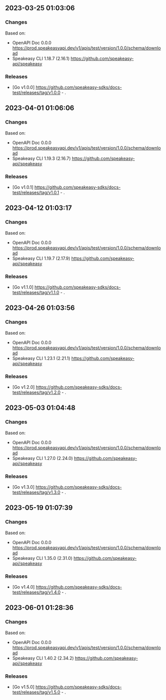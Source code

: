 

## 2023-03-25 01:03:06
### Changes
Based on:
- OpenAPI Doc 0.0.0 https://prod.speakeasyapi.dev/v1/apis/test/version/1.0.0/schema/download
- Speakeasy CLI 1.18.7 (2.16.1) https://github.com/speakeasy-api/speakeasy
### Releases
- [Go v1.0.0] https://github.com/speakeasy-sdks/docs-test/releases/tag/v1.0.0 - .

## 2023-04-01 01:06:06
### Changes
Based on:
- OpenAPI Doc 0.0.0 https://prod.speakeasyapi.dev/v1/apis/test/version/1.0.0/schema/download
- Speakeasy CLI 1.19.3 (2.16.7) https://github.com/speakeasy-api/speakeasy
### Releases
- [Go v1.0.1] https://github.com/speakeasy-sdks/docs-test/releases/tag/v1.0.1 - .

## 2023-04-12 01:03:17
### Changes
Based on:
- OpenAPI Doc 0.0.0 https://prod.speakeasyapi.dev/v1/apis/test/version/1.0.0/schema/download
- Speakeasy CLI 1.19.7 (2.17.9) https://github.com/speakeasy-api/speakeasy
### Releases
- [Go v1.1.0] https://github.com/speakeasy-sdks/docs-test/releases/tag/v1.1.0 - .

## 2023-04-26 01:03:56
### Changes
Based on:
- OpenAPI Doc 0.0.0 https://prod.speakeasyapi.dev/v1/apis/test/version/1.0.0/schema/download
- Speakeasy CLI 1.23.1 (2.21.1) https://github.com/speakeasy-api/speakeasy
### Releases
- [Go v1.2.0] https://github.com/speakeasy-sdks/docs-test/releases/tag/v1.2.0 - .

## 2023-05-03 01:04:48
### Changes
Based on:
- OpenAPI Doc 0.0.0 https://prod.speakeasyapi.dev/v1/apis/test/version/1.0.0/schema/download
- Speakeasy CLI 1.27.0 (2.24.0) https://github.com/speakeasy-api/speakeasy
### Releases
- [Go v1.3.0] https://github.com/speakeasy-sdks/docs-test/releases/tag/v1.3.0 - .

## 2023-05-19 01:07:39
### Changes
Based on:
- OpenAPI Doc 0.0.0 https://prod.speakeasyapi.dev/v1/apis/test/version/1.0.0/schema/download
- Speakeasy CLI 1.35.0 (2.31.0) https://github.com/speakeasy-api/speakeasy
### Releases
- [Go v1.4.0] https://github.com/speakeasy-sdks/docs-test/releases/tag/v1.4.0 - .

## 2023-06-01 01:28:36
### Changes
Based on:
- OpenAPI Doc 0.0.0 https://prod.speakeasyapi.dev/v1/apis/test/version/1.0.0/schema/download
- Speakeasy CLI 1.40.2 (2.34.2) https://github.com/speakeasy-api/speakeasy
### Releases
- [Go v1.5.0] https://github.com/speakeasy-sdks/docs-test/releases/tag/v1.5.0 - .
